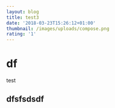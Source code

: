 ```yaml
---
layout: blog
title: test3
date: '2018-03-23T15:26:12+01:00'
thumbnail: /images/uploads/compose.png
rating: '1'
---
```

# df

test

## dfsfsdsdf
